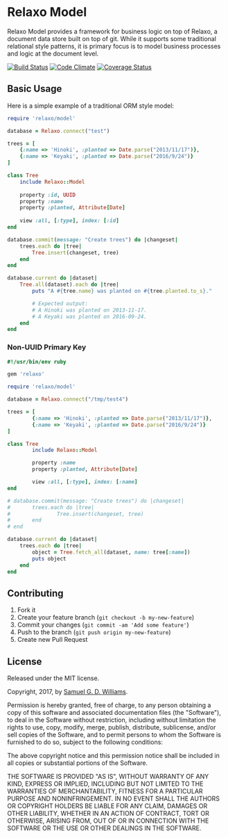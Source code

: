 # Relaxo Model

Relaxo Model provides a framework for business logic on top of Relaxo, a document data store built on top of git. While it supports some traditional relational style patterns, it is primary focus is to model business processes and logic at the document level.

[![Build Status](https://secure.travis-ci.org/ioquatix/relaxo-model.svg)](http://travis-ci.org/ioquatix/relaxo-model)
[![Code Climate](https://codeclimate.com/github/ioquatix/relaxo-model.svg)](https://codeclimate.com/github/ioquatix/relaxo-model)
[![Coverage Status](https://coveralls.io/repos/ioquatix/relaxo-model/badge.svg)](https://coveralls.io/r/ioquatix/relaxo-model)

## Basic Usage

Here is a simple example of a traditional ORM style model:

```ruby
require 'relaxo/model'

database = Relaxo.connect("test")

trees = [
	{:name => 'Hinoki', :planted => Date.parse("2013/11/17")},
	{:name => 'Keyaki', :planted => Date.parse("2016/9/24")}
]

class Tree
	include Relaxo::Model
	
	property :id, UUID
	property :name
	property :planted, Attribute[Date]
	
	view :all, [:type], index: [:id]
end

database.commit(message: "Create trees") do |changeset|
	trees.each do |tree|
		Tree.insert(changeset, tree)
	end
end

database.current do |dataset|
	Tree.all(dataset).each do |tree|
		puts "A #{tree.name} was planted on #{tree.planted.to_s}."

		# Expected output:
		# A Hinoki was planted on 2013-11-17.
		# A Keyaki was planted on 2016-09-24.
	end
end
```

### Non-UUID Primary Key

```ruby
#!/usr/bin/env ruby

gem 'relaxo'

require 'relaxo/model'

database = Relaxo.connect("/tmp/test4")

trees = [
		{:name => 'Hinoki', :planted => Date.parse("2013/11/17")},
		{:name => 'Keyaki', :planted => Date.parse("2016/9/24")}
]

class Tree
		include Relaxo::Model

		property :name
		property :planted, Attribute[Date]

		view :all, [:type], index: [:name]
end

# database.commit(message: "Create trees") do |changeset|
# 		trees.each do |tree|
# 				Tree.insert(changeset, tree)
# 		end
# end

database.current do |dataset|
	trees.each do |tree|
		object = Tree.fetch_all(dataset, name: tree[:name])
		puts object
	end
end
```

## Contributing

1. Fork it
2. Create your feature branch (`git checkout -b my-new-feature`)
3. Commit your changes (`git commit -am 'Add some feature'`)
4. Push to the branch (`git push origin my-new-feature`)
5. Create new Pull Request

## License

Released under the MIT license.

Copyright, 2017, by [Samuel G. D. Williams](http://www.codeotaku.com/samuel-williams).

Permission is hereby granted, free of charge, to any person obtaining a copy
of this software and associated documentation files (the "Software"), to deal
in the Software without restriction, including without limitation the rights
to use, copy, modify, merge, publish, distribute, sublicense, and/or sell
copies of the Software, and to permit persons to whom the Software is
furnished to do so, subject to the following conditions:

The above copyright notice and this permission notice shall be included in
all copies or substantial portions of the Software.

THE SOFTWARE IS PROVIDED "AS IS", WITHOUT WARRANTY OF ANY KIND, EXPRESS OR
IMPLIED, INCLUDING BUT NOT LIMITED TO THE WARRANTIES OF MERCHANTABILITY,
FITNESS FOR A PARTICULAR PURPOSE AND NONINFRINGEMENT. IN NO EVENT SHALL THE
AUTHORS OR COPYRIGHT HOLDERS BE LIABLE FOR ANY CLAIM, DAMAGES OR OTHER
LIABILITY, WHETHER IN AN ACTION OF CONTRACT, TORT OR OTHERWISE, ARISING FROM,
OUT OF OR IN CONNECTION WITH THE SOFTWARE OR THE USE OR OTHER DEALINGS IN
THE SOFTWARE.

